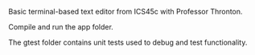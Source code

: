 Basic terminal-based text editor from ICS45c with Professor Thronton. 

Compile and run the app folder.

The gtest folder contains unit tests used to debug and test functionality.

